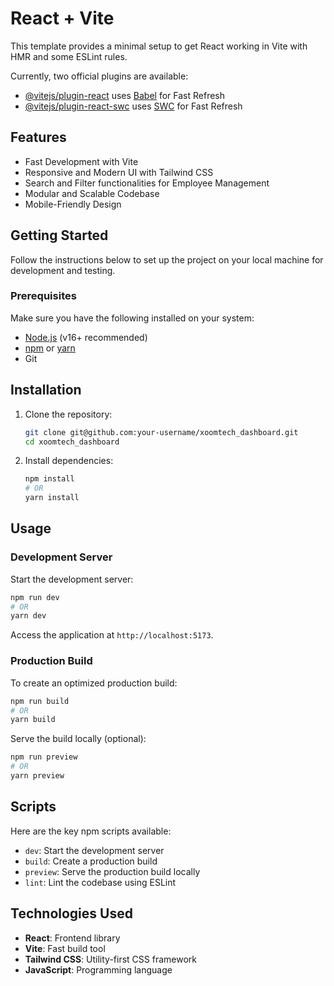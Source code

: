 # React + Vite

This template provides a minimal setup to get React working in Vite with HMR and some ESLint rules.

Currently, two official plugins are available:

- [@vitejs/plugin-react](https://github.com/vitejs/vite-plugin-react/blob/main/packages/plugin-react/README.md) uses [Babel](https://babeljs.io/) for Fast Refresh
- [@vitejs/plugin-react-swc](https://github.com/vitejs/vite-plugin-react-swc) uses [SWC](https://swc.rs/) for Fast Refresh

## Features

-  Fast Development with Vite
-  Responsive and Modern UI with Tailwind CSS
-  Search and Filter functionalities for Employee Management
-  Modular and Scalable Codebase
-  Mobile-Friendly Design

## Getting Started

Follow the instructions below to set up the project on your local machine for development and testing.

### Prerequisites

Make sure you have the following installed on your system:

- [Node.js](https://nodejs.org/) (v16+ recommended)
- [npm](https://www.npmjs.com/) or [yarn](https://yarnpkg.com/)
- Git

## Installation

1. Clone the repository:
   ```bash
   git clone git@github.com:your-username/xoomtech_dashboard.git
   cd xoomtech_dashboard
   ```

2. Install dependencies:
   ```bash
   npm install
   # OR
   yarn install
   ```

## Usage

### Development Server

Start the development server:
```bash
npm run dev
# OR
yarn dev
```

Access the application at `http://localhost:5173`.

### Production Build

To create an optimized production build:
```bash
npm run build
# OR
yarn build
```

Serve the build locally (optional):
```bash
npm run preview
# OR
yarn preview
```



## Scripts

Here are the key npm scripts available:

- `dev`: Start the development server
- `build`: Create a production build
- `preview`: Serve the production build locally
- `lint`: Lint the codebase using ESLint

## Technologies Used

- **React**: Frontend library
- **Vite**: Fast build tool
- **Tailwind CSS**: Utility-first CSS framework
- **JavaScript**: Programming language

